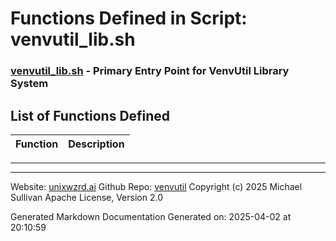 # Functions Defined in Script: venvutil_lib.sh

### [venvutil_lib.sh](/docs/shdoc/bin/shinclude/scripts/venvutil_lib.sh.md) - Primary Entry Point for VenvUtil Library System

## List of Functions Defined

| Function | Description |
|:--|:--|

---

---

Website: [unixwzrd.ai](https://unixwzrd.ai)
Github Repo: [venvutil](https://github.com/unixwzrd/venvutil)
Copyright (c) 2025 Michael Sullivan
Apache License, Version 2.0

Generated Markdown Documentation
Generated on: 2025-04-02 at 20:10:59
